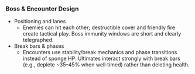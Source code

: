 ### Boss & Encounter Design

- Positioning and lanes
  - Enemies can hit each other; destructible cover and friendly fire create tactical play. Boss immunity windows are short and clearly telegraphed.
- Break bars & phases
  - Encounters use stability/break mechanics and phase transitions instead of sponge HP. Ultimates interact strongly with break bars (e.g., deplete ~35–45% when well‑timed) rather than deleting health.


